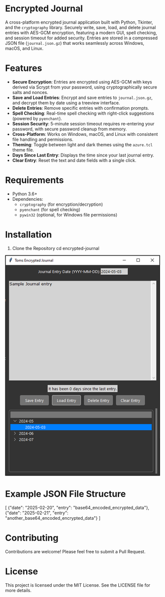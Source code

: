 # Encrypted Journal
A cross-platform encrypted journal application built with Python, Tkinter, and the `cryptography` library. Securely write, save, load, and delete journal entries with AES-GCM encryption, featuring a modern GUI, spell checking, and session timeout for added security. Entries are stored in a compressed JSON file (`journal.json.gz`) that works seamlessly across Windows, macOS, and Linux.

# Features
- **Secure Encryption**: Entries are encrypted using AES-GCM with keys derived via Scrypt from your password, using cryptographically secure salts and nonces.
- **Save and Load Entries**: Encrypt and save entries to `journal.json.gz`, and decrypt them by date using a treeview interface.
- **Delete Entries**: Remove specific entries with confirmation prompts.
- **Spell Checking**: Real-time spell checking with right-click suggestions (powered by `pyenchant`).
- **Session Security**: 5-minute session timeout requires re-entering your password, with secure password cleanup from memory.
- **Cross-Platform**: Works on Windows, macOS, and Linux with consistent file handling and permissions.
- **Theming**: Toggle between light and dark themes using the `azure.tcl` theme file.
- **Days Since Last Entry**: Displays the time since your last journal entry.
- **Clear Entry**: Reset the text and date fields with a single click.

# Requirements
- Python 3.6+
- Dependencies:
  - `cryptography` (for encryption/decryption)
  - `pyenchant` (for spell checking)
  - `pywin32` (optional, for Windows file permissions)

# Installation
1. Clone the Repository
    cd encrypted-journal

![GUI](https://github.com/tomemme/EncryptedJournal/blob/main/ThemeGui.PNG)

# Example JSON File Structure
[
    {"date": "2025-02-20", "entry": "base64_encoded_encrypted_data"},
    {"date": "2025-02-21", "entry": "another_base64_encoded_encrypted_data"}
]

# Contributing
Contributions are welcome! Please feel free to submit a Pull Request.

# License
This project is licensed under the MIT License. See the LICENSE file for more details.
